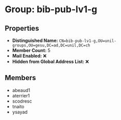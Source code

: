 # Group: bib-pub-lv1-g

## Properties

- **Distinguished Name:** `CN=bib-pub-lv1-g,OU=unil-groups,OU=gesu,DC=ad,DC=unil,DC=ch`
- **Member Count:** 5
- **Mail Enabled:** ❌
- **Hidden from Global Address List:** ❌

## Members

- abeaud1
- aterrier1
- scodresc
- tnaito
- ysayad
